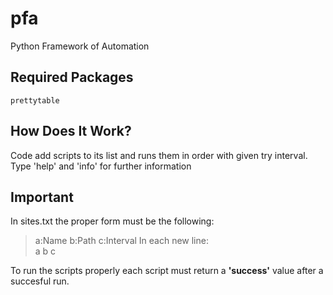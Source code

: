 # pfa
Python Framework of Automation

## Required Packages
    prettytable

## How Does It Work?
Code add scripts to its list and runs them in order with given try interval.
Type 'help' and 'info' for further information

## Important
In sites.txt the proper form must be the following:  
>a:Name
>b:Path
>c:Interval
In each new line:  
>a  b  c

To run the scripts properly
each script must return a **'success'** value
after a succesful run.
